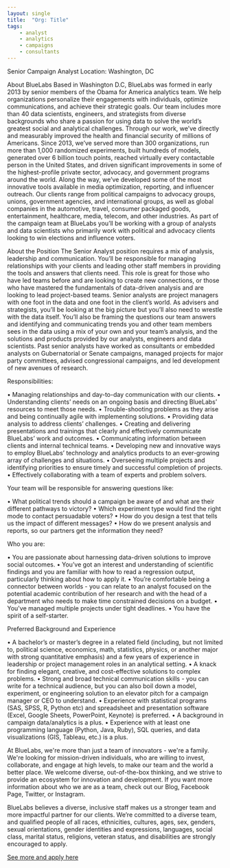 ```yaml
---
layout: single
title:  "Org: Title"
tags: 
    - analyst
    - analytics
    - campaigns
    - consultants
---
```

Senior Campaign Analyst
Location: Washington, DC

About BlueLabs
Based in Washington D.C, BlueLabs was formed in early 2013 by senior members of the Obama for America analytics team. We help organizations personalize their engagements with individuals, optimize communications, and achieve their strategic goals. Our team includes more than 40 data scientists, engineers, and strategists from diverse backgrounds who share a passion for using data to solve the world’s greatest social and analytical challenges. Through our work, we’ve directly and measurably improved the health and financial security of millions of Americans.
Since 2013, we’ve served more than 300 organizations, run more than 1,000 randomized experiments, built hundreds of models, generated over 6 billion touch points, reached virtually every contactable person in the United States, and driven significant improvements in some of the highest-profile private sector, advocacy, and government programs around the world. Along the way, we’ve developed some of the most innovative tools available in media optimization, reporting, and influencer outreach. 
Our clients range from political campaigns to advocacy groups, unions, government agencies, and international groups, as well as global companies in the automotive, travel, consumer packaged goods, entertainment, healthcare, media, telecom, and other industries. 
As part of the campaign team at BlueLabs you’ll be working with a group of analysts and data scientists who primarily work with political and advocacy clients looking to win elections and influence voters.
 
About the Position
The Senior Analyst position requires a mix of analysis, leadership and communication. You’ll be responsible for managing relationships with your clients and leading other staff members in providing the tools and answers that clients need. This role is great for those who have led teams before and are looking to create new connections, or those who have mastered the fundamentals of data-driven analysis and are looking to lead project-based teams.
Senior analysts are project managers with one foot in the data and one foot in the client’s world. As advisers and strategists, you’ll be looking at the big picture but you’ll also need to wrestle with the data itself. You’ll also be framing the questions our team answers and identifying and communicating trends you and other team members sees in the data using a mix of your own and your team’s analysis, and the solutions and products provided by our analysts, engineers and data scientists.
Past senior analysts have worked as consultants or embedded analysts on Gubernatorial or Senate campaigns, managed projects for major party committees, advised congressional campaigns, and led development of new avenues of research.

Responsibilities:

•	Managing relationships and day-to-day communication with our clients.
•	Understanding clients’ needs on an ongoing basis and directing BlueLabs’ resources to meet those needs.
•	Trouble-shooting problems as they arise and being continually agile with implementing solutions.
•	Providing data analysis to address clients’ challenges.
•	Creating and delivering presentations and trainings that clearly and effectively communicate BlueLabs’ work and outcomes.
•	Communicating information between clients and internal technical teams.
•	Developing new and innovative ways to employ BlueLabs’ technology and analytics products to an ever-growing array of challenges and situations.
•	Overseeing multiple projects and identifying priorities to ensure timely and successful completion of projects.
•	Effectively collaborating with a team of experts and problem solvers.

Your team will be responsible for answering questions like:

•	What political trends should a campaign be aware of and what are their different pathways to victory?
•	Which experiment type would find the right mode to contact persuadable voters?
•	How do you design a test that tells us the impact of different messages?
•	How do we present analysis and reports, so our partners get the information they need?

Who you are:

•	You are passionate about harnessing data-driven solutions to improve social outcomes.
•	You’ve got an interest and understanding of scientific findings and you are familiar with how to read a regression output, particularly thinking about how to apply it.
•	You’re comfortable being a connector between worlds - you can relate to an analyst focused on the potential academic contribution of her research and with the head of a department who needs to make time constrained decisions on a budget.
•	You've managed multiple projects under tight deadlines.
•	You have the spirit of a self-starter.

Preferred Background and Experience

•	A bachelor’s or master’s degree in a related field (including, but not limited to, political science, economics, math, statistics, physics, or another major with strong quantitative emphasis) and a few years of experience in leadership or project management roles in an analytical setting.
•	A knack for finding elegant, creative, and cost-effective solutions to complex problems.
•	Strong and broad technical communication skills - you can write for a technical audience, but you can also boil down a model, experiment, or engineering solution to an elevator pitch for a campaign manager or CEO to understand.
•	Experience with statistical programs (SAS, SPSS, R, Python etc) and spreadsheet and presentation software (Excel, Google Sheets, PowerPoint, Keynote) is preferred.
•	A background in campaign data/analytics is a plus.
•	Experience with at least one programming language (Python, Java, Ruby), SQL queries, and data visualizations (GIS, Tableau, etc.) is a plus.

At BlueLabs, we're more than just a team of innovators - we're a family. We're looking for mission-driven individuals, who are willing to invest, collaborate, and engage at high levels, to make our team and the world a better place. We welcome diverse, out-of-the-box thinking, and we strive to provide an ecosystem for innovation and development. If you want more information about who we are as a team, check out our Blog, Facebook Page, Twitter, or Instagram.

BlueLabs believes a diverse, inclusive staff makes us a stronger team and more impactful partner for our clients. We’re committed to a diverse team, and qualified people of all races, ethnicities, cultures, ages, sex, genders, sexual orientations, gender identities and expressions, languages, social class, marital status, religions, veteran status, and disabilities are strongly encouraged to apply.

[See more and apply here](https://jobs.lever.co/bluelabs/69c9cd25-c0d6-4442-a927-ae95a2ebe100)
